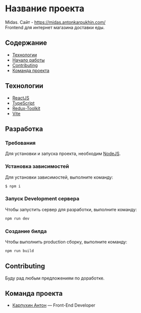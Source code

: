 # Название проекта
Midas.
Сайт - https://midas.antonkarpukhin.com/
<br/>
Frontend для интернет магазина доставки еды.

## Содержание
- [Технологии](#технологии)
- [Начало работы](#начало-работы)
- [Contributing](#contributing)
- [Команда проекта](#команда-проекта)

## Технологии
- [ReactJS](https://www.gatsbyjs.com/)
- [TypeScript](https://www.typescriptlang.org/)
- [Redux-Toolkit](https://redux-toolkit.js.org/)
- [Vite](https://vitejs.dev/)

## Разработка

### Требования
Для установки и запуска проекта, необходим [NodeJS](https://nodejs.org/).

### Установка зависимостей
Для установки зависимостей, выполните команду:
```sh
$ npm i
```

### Запуск Development сервера
Чтобы запустить сервер для разработки, выполните команду:
```sh
npm run dev
```

### Создание билда
Чтобы выполнить production сборку, выполните команду:
```sh
npm run build
```

## Contributing
Буду рад любым предложениям по доработке.

## Команда проекта

- [Карпухин Антон](https://t.me/LembrarB) — Front-End Developer